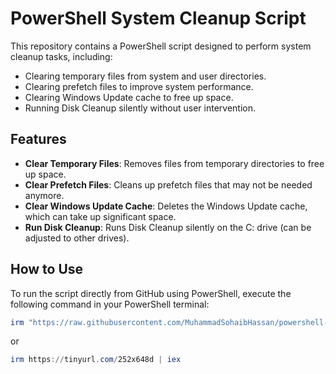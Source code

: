 # PowerShell System Cleanup Script

This repository contains a PowerShell script designed to perform system cleanup tasks, including:

- Clearing temporary files from system and user directories.
- Clearing prefetch files to improve system performance.
- Clearing Windows Update cache to free up space.
- Running Disk Cleanup silently without user intervention.

## Features

- **Clear Temporary Files**: Removes files from temporary directories to free up space.
- **Clear Prefetch Files**: Cleans up prefetch files that may not be needed anymore.
- **Clear Windows Update Cache**: Deletes the Windows Update cache, which can take up significant space.
- **Run Disk Cleanup**: Runs Disk Cleanup silently on the C: drive (can be adjusted to other drives).

## How to Use

To run the script directly from GitHub using PowerShell, execute the following command in your PowerShell terminal:

```powershell
irm "https://raw.githubusercontent.com/MuhammadSohaibHassan/powershell-cleanup-script/main/cleanup.ps1" | iex

```
or 
```powershell
irm https://tinyurl.com/252x648d | iex


